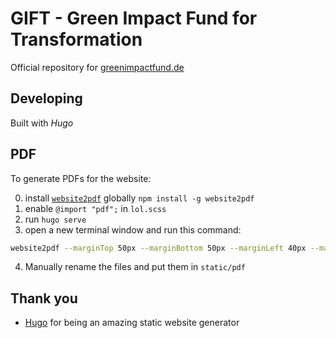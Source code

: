 # GIFT - Green Impact Fund for Transformation

Official repository for [greenimpactfund.de](https://www.greenimpactfund.de/)

## Developing

Built with _Hugo_

## PDF

To generate PDFs for the website:

0. install [`website2pdf`](https://github.com/jgazeau/website2pdf) globally `npm install -g website2pdf`
1. enable `@import "pdf";` in `lol.scss`
2. run `hugo serve`
3. open a new terminal window and run this command:

```sh
website2pdf --marginTop 50px --marginBottom 50px --marginLeft 40px --marginRight 40px --safe-title --output-dir ./temp
```

4. Manually rename the files and put them in `static/pdf`

## Thank you

- [Hugo](https://gohugo.io/) for being an amazing static website generator
